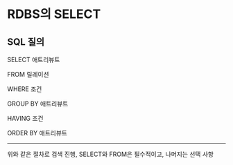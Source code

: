 # RDBS의 SELECT
## SQL 질의
SELECT 애트리뷰트

FROM 릴레이션

WHERE 조건

GROUP BY 애트리뷰트

HAVING 조건

ORDER BY 애트리뷰트

-----------------------
위와 같은 절차로 검색 진행, SELECT와 FROM은 필수적이고, 나머지는 선택 사항
